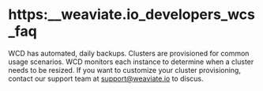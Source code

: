 # https:\_\_weaviate.io_developers_wcs_faq

WCD has automated, daily backups. Clusters are provisioned for common usage scenarios. WCD monitors each instance to determine when a cluster needs to be resized. If you want to customize your cluster provisioning, contact our support team at support@weaviate.io to discus.
